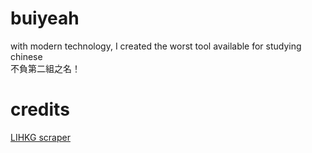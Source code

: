 # buiyeah
with modern technology, I created the worst tool available for studying chinese\
不負第二組之名！

# credits
[LIHKG scraper](https://github.com/ayaka14732/lihkg-scraper)
